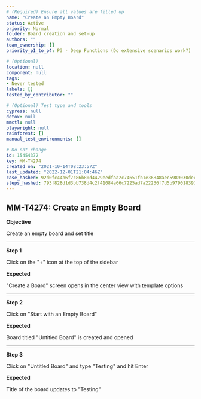 ```yaml
---
# (Required) Ensure all values are filled up
name: "Create an Empty Board"
status: Active
priority: Normal
folder: Board creation and set-up
authors: ""
team_ownership: []
priority_p1_to_p4: P3 - Deep Functions (Do extensive scenarios work?)

# (Optional)
location: null
component: null
tags:
- Never tested
labels: []
tested_by_contributor: ""

# (Optional) Test type and tools
cypress: null
detox: null
mmctl: null
playwright: null
rainforest: []
manual_test_environments: []

# Do not change
id: 15454372
key: MM-T4274
created_on: "2021-10-14T08:23:57Z"
last_updated: "2022-12-01T21:04:46Z"
case_hashed: 92d0fc44b6f7c86b80d4429eedfaa2c74651fb1e36848aec5989030dec4872a14e7d9e73b877439c13e99df4533d3adc
steps_hashed: 793f828d1d3bb738d4c2f41084a66c7225ad7a22236f7d5b979018391946cd20961a437fd4e2dc4884ac440b1c6b7632
---
```


<!-- (Auto-generated) Based on frontmatter's "key" and "name" -->

## MM-T4274: Create an Empty Board

**Objective**

Create an empty board and set title

---

**Step 1**

Click on the "+" icon at the top of the sidebar

**Expected**

"Create a Board" screen opens in the center view with template options

---

**Step 2**

Click on "Start with an Empty Board"

**Expected**

Board titled "Untitled Board" is created and opened

---

**Step 3**

Click on "Untitled Board" and type "Testing" and hit Enter

**Expected**

Title of the board updates to "Testing"
